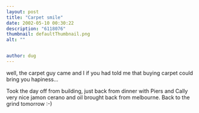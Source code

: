 ```yaml
---
layout: post
title: "Carpet smile"
date: 2002-05-10 00:30:22
description: "6118076"
thumbnail: defaultThumbnail.png
alt: ""


author: dug
---
```


<p>well, the carpet guy came and I if you had told me that buying carpet could bring you hapiness...</p>

<p>Took the day off from building, just back from dinner with Piers and Cally very nice jamon cerano and oil brought back from melbourne. Back to the grind tomorrow :-)</p>
